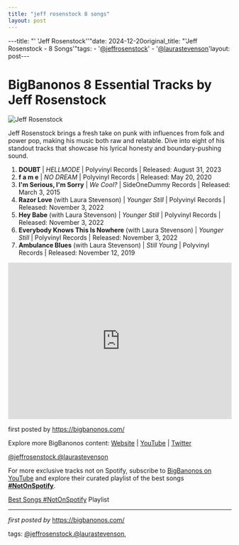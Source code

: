 ```yaml
---
title: "jeff rosenstock 8 songs"
layout: post
---
```

---title: "' 'Jeff Rosenstock''"date: 2024-12-20original_title: "'Jeff Rosenstock - 8 Songs'"tags:  - '[@jeffrosenstock](/tags/jeffrosenstock/)'  - '[@laurastevenson](/tags/laurastevenson/)'layout: post---<h1>BigBanonos 8 Essential Tracks by Jeff Rosenstock</h1><img src="https://consequence.net/wp-content/uploads/2024/04/jeff-rosenstock-01.jpg" alt="Jeff Rosenstock"> <p>Jeff Rosenstock brings a fresh take on punk with influences from folk and power pop, making his music both raw and relatable. Dive into eight of his standout tracks that showcase his lyrical honesty and boundary-pushing sound.</p> <ol> <li><strong>DOUBT</strong> | <em>HELLMODE</em> | Polyvinyl Records | Released: August 31, 2023</li> <li><strong>f a m e</strong> | <em>NO DREAM</em> | Polyvinyl Records | Released: May 20, 2020</li> <li><strong>I'm Serious, I'm Sorry</strong> | <em>We Cool?</em> | SideOneDummy Records | Released: March 3, 2015</li> <li><strong>Razor Love</strong> (with Laura Stevenson) | <em>Younger Still</em> | Polyvinyl Records | Released: November 3, 2022</li> <li><strong>Hey Babe</strong> (with Laura Stevenson) | <em>Younger Still</em> | Polyvinyl Records | Released: November 3, 2022</li> <li><strong>Everybody Knows This Is Nowhere</strong> (with Laura Stevenson) | <em>Younger Still</em> | Polyvinyl Records | Released: November 3, 2022</li> <li><strong>Ambulance Blues</strong> (with Laura Stevenson) | <em>Still Young</em> | Polyvinyl Records | Released: November 12, 2019</li></ol> <div> <iframe src="https://open.spotify.com/embed/playlist/6hcnZv1zFVHCD5YfBxSQNE?utm_source=generator" width="100%" height="352" frameborder="0" allowfullscreen="" allow="autoplay; clipboard-write; encrypted-media; fullscreen; picture-in-picture" loading="lazy"></iframe></div> <p>first posted by <a href="https://bigbanonos.com/">https://bigbanonos.com/</a></p> <div> <p>Explore more BigBanonos content: <a href="https://bigbanonos.com/">Website</a> | <a href="https://www.youtube.com/[@BigBanonos](/tags/BigBanonos/)">YouTube</a> | <a href="https://x.com/bigbanonos">Twitter</a></p></div> <!-- Tags --><p>[@jeffrosenstock](/tags/jeffrosenstock/),[@laurastevenson](/tags/laurastevenson/)</p><!--Subscribe and Playlist Links--><div>    <p>For more exclusive tracks not on Spotify, subscribe to <a href="https://www.youtube.com/[@BigBanonos](/tags/BigBanonos/)" target="_blank">BigBanonos on YouTube</a> and explore their curated playlist of the best songs <strong>[#NotOnSpotify](/tags/NotOnSpotify/)</strong>.</p>    <p><a href="https://www.youtube.com/playlist?list=PLtuNtuTatqI0kFahUCbtbfenC_ET5O_tr" target="_blank">Best Songs [#NotOnSpotify](/tags/NotOnSpotify/) Playlist<br /></a></p></div><hr /><p><em>first posted by</em> <a href="https://bigbanonos.com/" rel="noopener" target="_new">https://bigbanonos.com/</a></p><p>tags: [@jeffrosenstock](/tags/jeffrosenstock/),[@laurastevenson](/tags/laurastevenson/),</p>